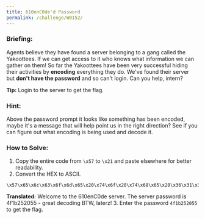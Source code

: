 ```yaml
---
title: 610enC0de'd Password
permalink: /challenge/W0152/
---
```


### Briefing: 
Agents believe they have found a server belonging to a gang called the Yakoottees. If we can get access to it who knows what information we can gather on them! So far the Yakoottees have been very successful hiding their activities by **encoding** everything they do. We've found their server but **don't have the password** and so can't login. Can you help, intern? 

**Tip:** Login to the server to get the flag. 

### Hint: 
Above the password prompt it looks like something has been encoded, maybe it's a message that will help point us in the right direction? See if you can figure out what encoding is being used and decode it.

### How to Solve: 
1. Copy the entire code from `\x57` to `\x21` and paste elsewhere for better readability.
2. Convert the HEX to ASCII.
```
\x57\x65\x6c\x63\x6f\x6d\x65\x20\x74\x6f\x20\x74\x68\x65\x20\x36\x31\x30\x65\x6e\x43\x30\x64\x65\x20\x73\x65\x72\x76\x65\x72\x2e\x20\x54\x68\x65\x20\x73\x65\x72\x76\x65\x72\x20\x70\x61\x73\x73\x77\x6f\x72\x64\x20\x69\x73\x20\x34\x66\x31\x62\x32\x35\x32\x30\x35\x35\x20\x2d\x20\x67\x72\x65\x61\x74\x20\x64\x65\x63\x6f\x64\x69\x6e\x67\x20\x42\x54\x57\x2c\x20\x6c\x61\x74\x65\x72\x7a\x2
```
**Translated:** Welcome to the 610enC0de server. The server password is 4f1b252055 - great decoding BTW, laterz!
3. Enter the password `4f1b252055` to get the flag.